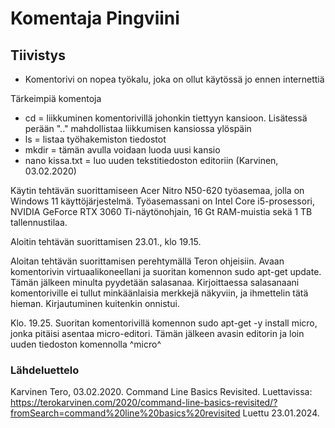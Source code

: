 # Komentaja Pingviini

## Tiivistys

- Komentorivi on nopea työkalu, joka on ollut käytössä jo ennen internettiä

Tärkeimpiä komentoja

- cd = liikkuminen komentorivillä johonkin tiettyyn kansioon. Lisätessä perään ".." mahdollistaa liikkumisen kansiossa ylöspäin
- ls = listaa työhakemiston tiedostot
- mkdir = tämän avulla voidaan luoda uusi kansio
- nano kissa.txt = luo uuden tekstitiedoston editoriin
  (Karvinen, 03.02.2020)

Käytin tehtävän suorittamiseen Acer Nitro N50-620 työasemaa, jolla on Windows 11 käyttöjärjestelmä. Työasemassani on Intel Core i5-prosessori, NVIDIA GeForce RTX 3060 Ti-näytönohjain, 16 Gt RAM-muistia sekä 1 TB tallennustilaa.

Aloitin tehtävän suorittamisen 23.01., klo 19.15. 

Aloitan tehtävän suorittamisen perehtymällä Teron ohjeisiin. Avaan komentorivin virtuaalikoneellani ja suoritan komennon sudo apt-get update. Tämän jälkeen minulta pyydetään salasanaa. Kirjoittaessa salasanaani komentoriville ei tullut minkäänlaisia merkkejä näkyviin, ja ihmettelin tätä hieman. Kirjautuminen kuitenkin onnistui. 

Klo. 19.25. Suoritan komentorivillä komennon sudo apt-get -y install micro, jonka pitäisi asentaa micro-editori. Tämän jälkeen avasin editorin ja loin uuden tiedoston komennolla ^micro^



### Lähdeluettelo

Karvinen Tero, 03.02.2020. Command Line Basics Revisited. Luettavissa: https://terokarvinen.com/2020/command-line-basics-revisited/?fromSearch=command%20line%20basics%20revisited 
Luettu 23.01.2024.
